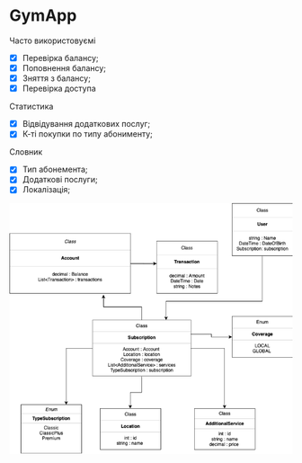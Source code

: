 # GymApp

Часто використовуємі
- [X] Перевірка балансу;
- [X] Поповнення балансу;
- [X] Зняття з балансу;
- [X] Перевірка доступа

Статистика
- [X] Відвідування додаткових послуг;
- [X] К-ті покупки по типу абонименту;

Словник
- [X] Тип абонемента;
- [X] Додаткові послуги; 
- [X] Локалізація; 

![Diagram](diagram.png)
